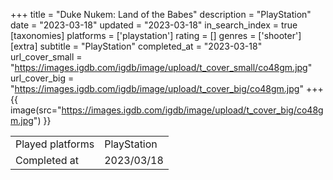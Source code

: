 +++
title = "Duke Nukem: Land of the Babes"
description = "PlayStation"
date = "2023-03-18"
updated = "2023-03-18"
in_search_index = true
[taxonomies]
platforms = ['playstation']
rating = []
genres = ['shooter']
[extra]
subtitle = "PlayStation"
completed_at = "2023-03-18"
url_cover_small = "https://images.igdb.com/igdb/image/upload/t_cover_small/co48gm.jpg"
url_cover_big = "https://images.igdb.com/igdb/image/upload/t_cover_big/co48gm.jpg"
+++
{{ image(src="https://images.igdb.com/igdb/image/upload/t_cover_big/co48gm.jpg") }}

|              |            |
| ------------ | ---------- |
| Played platforms    | PlayStation |
| Completed at | 2023/03/18 |

